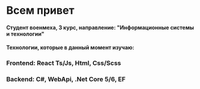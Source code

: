 <h1>Всем привет</h1>
<h4> Студент военмеха, 3 курс, направление: "Информационные системы и технологии"</h4>
<h4> Технологии, которые в данный момент изучаю: </h4>
<h3> Frontend: React Ts/Js, Html, Css/Scss </h3>
<h3> Backend: C#, WebApi, .Net Core 5/6, EF  </h3>

